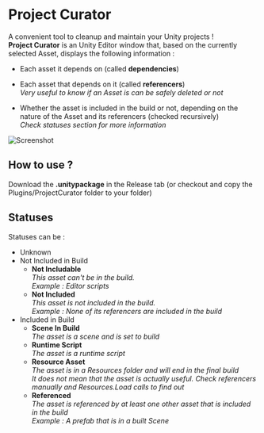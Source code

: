 # Project Curator

A convenient tool to cleanup and maintain your Unity projects !    
**Project Curator** is an Unity Editor window that, based on the currently selected Asset, displays the following information :

- Each asset it depends on (called **dependencies**)

- Each asset that depends on it (called **referencers**)  
  *Very useful to know if an Asset is can be safely deleted or not*

- Whether the asset is included in the build or not, depending on the nature of the Asset and its referencers (checked recursively)  
  *Check statuses section for more information*

![Screenshot](https://raw.githubusercontent.com/ogxd/project-curator/master/Demo/project-curator-big.gif)

## How to use ?
Download the **.unitypackage** in the Release tab (or checkout and copy the Plugins/ProjectCurator folder to your folder)

## Statuses

Statuses can be :

- Unknown
- Not Included in Build
  - **Not Includable**  
    *This asset can't be in the build.*  
    *Example : Editor scripts*
  - **Not Included**  
    *This asset is not included in the build.  
    Example : None of its referencers are included in the build*
- Included in Build
  - **Scene In Build**  
    *The asset is a scene and is set to build*
  - **Runtime Script**  
    *The asset is a runtime script*
  - **Resource Asset**  
    *The asset is in a Resources folder and will end in the final build  
    It does not mean that the asset is actually useful. Check referencers manually and Resources.Load calls to find out*
  - **Referenced**  
    *The asset is referenced by at least one other asset that is included in the build  
    Example : A prefab that is in a built Scene*  